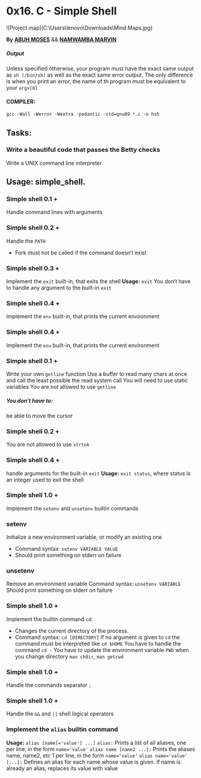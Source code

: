 # 0x16. C - Simple Shell
![Project map](C:\Users\lenovo\Downloads\Mind Maps.jpg)

**By** [__ABUH MOSES__](https://github.com/hectoriabandini) && [**NAMWAMBA MARVIN**](https://github.com/NamwambaMarvin)
##### Output
Unless specified otherwise, your program must have the exact same output as `sh (/bin/sh)` as well as the exact same error output.
The only difference is when you print an error, the name of th program must be equivalent to your `argv[0]`

#### COMPILER:
```gcc -Wall -Werror -Wextra -pedantic -std=gnu89 *.c -o hsh```
## Tasks: 
### Write a beautiful code that passes the Betty checks
Write a UNIX command line interpreter.
## Usage: simple_shell.
### Simple shell 0.1 +
Handle command lines with arguments
### Simple shell 0.2 +
Handle the `PATH`
 - Fork must not be called if the command doesn’t exist
### Simple shell 0.3 +
Implement the `exit` built-in, that exits the shell
__Usage:__ `exit`
You don’t have to handle any argument to the built-in `exit`
### Simple shell 0.4 +
Implement the `env` built-in, that prints the current environment
### Simple shell 0.4 +
Implement the `env` built-in, that prints the current environment
### Simple shell 0.1 +
Write your own `getline` function
Use a buffer to read many chars at once and call the least possible the read system call
You will need to use static variables
You are not allowed to use `getline`
##### You don’t have to:
be able to move the cursor
### Simple shell 0.2 +
You are not allowed to use `strtok`
### Simple shell 0.4 +
handle arguments for the built-in `exit`
**Usage:** `exit status`, where status is an integer used to exit the shell
### Simple shell 1.0 +
Implement the `setenv` and `unsetenv` builtin commands
### setenv
Initialize a new environment variable, or modify an existing one
- Command syntax: `setenv VARIABLE VALUE`
- Should print something on stderr on failure
### unsetenv
Remove an environment variable
Command syntax: `unsetenv VARIABLE`
Should print something on stderr on failure
### Simple shell 1.0 +
Implement the builtin command `cd`:
- Changes the current directory of the process.
- Command syntax: `cd [DIRECTORY]`
If no argument is given to `cd` the command must be interpreted like `cd $HOME`
You have to handle the command `cd -`
You have to update the environment variable `PWD` when you change directory
`man chdir`, `man getcwd`
### Simple shell 1.0 +
Handle the commands separator `;`
### Simple shell 1.0 +
Handle the `&&` and `||` shell logical operators

### Implement the `alias` builtin command
**Usage:** ```alias [name[='value'] ...]```
`alias:` Prints a list of all aliases, one per line, in the form `name='value'`
`alias name [name2 ...]:` Prints the aliases name, name2, etc 1 per line, in the form `name='value'`
`alias name='value' [...]:` Defines an alias for each name whose value is given. If name is already an alias, replaces its value with value
